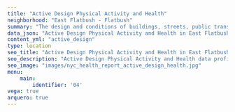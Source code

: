 ```yaml
---
title: "Active Design Physical Activity and Health"
neighborhood: "East Flatbush - Flatbush"
summary: "The design and conditions of buildings, streets, public transportation and parks influence physical activity, use of active transportation and other healthy behavior. A neighborhood's features can also impact the safety of its residents."
data_json: "Active Design Physical Activity and Health in East Flatbush - Flatbush"
content_yml: "active_design"
type: location
seo_title: "Active Design Physical Activity and Health in East Flatbush - Flatbush"
seo_description: "Active Design Physical Activity and Health data profile for the East Flatbush - Flatbush neighborhood of NYC."
seo_image: "images/nyc_health_report_active_design_health.jpg"
menu:
    main:
        identifier: '04'
vega: true
arquero: true
---
```

